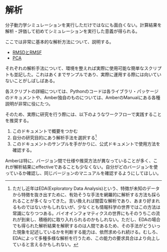 # 解析

分子動力学シミュレーションを実行しただけではなにも面白くない。計算結果を解析・評価して初めてシミュレーションを実行した意義が得られる。

ここでは非常に基本的な解析方法について、説明する。

- [RMSDとRMSF](rmsd_and_rmsf.md)
- [PCA](pca.md)

それぞれの解析手法について、環境を整えれば実際に使用可能な簡単なスクリプトも並記した。これはあくまでサンプルであり、実際に運用する際には向いていないことがしばしばある。

各スクリプトの詳細については、Pythonのコードは各ライブラリ・パッケージのドキュメントや、Amber独自のものについては、AmberのManualにある各種説明が非常に役にたつ。

そのため、実際に研究を行う際には、以下のようなワークフローで実践することを推奨する。

1. このドキュメントで概要をつかむ
2. 自分の研究目的にあう解析手法を選択する[^EDA]
3. このドキュメントのサンプルを手がかりに、公式ドキュメントで使用方法を確認する。

Amberは特に、バージョン間で仕様や推奨方法が異なっていることが多く、これが解析結果にeffectiveであることも少なくない。自分がどのバージョンを使っているか確認し、同じバージョンのマニュアルを確認するようにしてほしい。

[^EDA]: ただし近年はEDA(Exploratory Data Analysis)という、特徴が未知のデータから特徴を抜き出すために、有効そうな手法を網羅的に解析する方法も採られることが多くなってきた。言い換えれば闇雲な解析であり、あまり好まれるものではないかもしれないが、少なくとも情報科学の世界ではこの方法は常識になりつつある。バイオインフォマティクスの世界にもそのうちこの流れが到来し、積極的に取り入れられるのかもしれない。ただし、EDAの場合でも得られた解析結果を解釈するのは人間であるため、その手法がどういった現象を記述しているかを判断する能力は、依然求められ続ける。むしろ、EDAによって多種多様な解析を行うため、この能力の要求具合はより向上していると言えるかもしれない。
